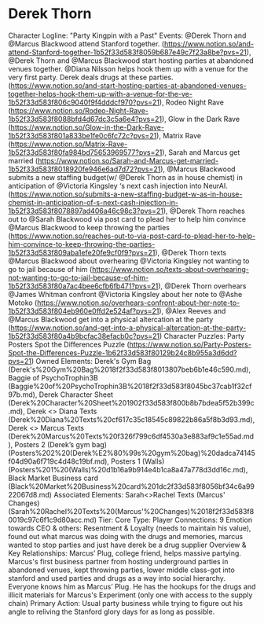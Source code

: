 # Derek Thorn

Character Logline: "Party Kingpin with a Past"
Events: @Derek Thorn and @Marcus Blackwood attend Stanford together. (https://www.notion.so/and-attend-Stanford-together-1b52f33d583f8059b687e49c7f23a8be?pvs=21), @Derek Thorn and @Marcus Blackwood start hosting parties at abandoned venues together. @Diana Nilsson helps hook them up with a venue for the very first party.  Derek deals drugs at these parties.  (https://www.notion.so/and-start-hosting-parties-at-abandoned-venues-together-helps-hook-them-up-with-a-venue-for-the-ve-1b52f33d583f806c9040f9f4dddcf970?pvs=21), Rodeo Night Rave (https://www.notion.so/Rodeo-Night-Rave-1b52f33d583f8088bfd4d67dc3c5a6e4?pvs=21), Glow in the Dark Rave (https://www.notion.so/Glow-in-the-Dark-Rave-1b52f33d583f801a833be1fe0c6fc72c?pvs=21), Matrix Rave (https://www.notion.so/Matrix-Rave-1b52f33d583f80fa984bd75653969577?pvs=21), Sarah and Marcus get married (https://www.notion.so/Sarah-and-Marcus-get-married-1b52f33d583f8018920fe946e6ad7d72?pvs=21), @Marcus Blackwood submits a new staffing budget(w/ @Derek Thorn as in house chemist) in anticipation of @Victoria Kingsley ‘s next cash injection into NeurAI. (https://www.notion.so/submits-a-new-staffing-budget-w-as-in-house-chemist-in-anticipation-of-s-next-cash-injection-in-1b52f33d583f8078897ad406a46c98c3?pvs=21), @Derek Thorn reaches out to @Sarah Blackwood via post card to plead her to help him convince @Marcus Blackwood to keep throwing the parties (https://www.notion.so/reaches-out-to-via-post-card-to-plead-her-to-help-him-convince-to-keep-throwing-the-parties-1b52f33d583f809aba1efe20fe9cf0f9?pvs=21), @Derek Thorn texts @Marcus Blackwood about overhearing @Victoria Kingsley not wanting to go to jail because of him (https://www.notion.so/texts-about-overhearing-not-wanting-to-go-to-jail-because-of-him-1b52f33d583f80a7ac4bee6cfb6fb471?pvs=21), @Derek Thorn overhears @James Whitman confront @Victoria Kingsley about her note to @Ashe Motoko  (https://www.notion.so/overhears-confront-about-her-note-to-1b52f33d583f804eb960e0ffd2e524af?pvs=21), @Alex Reeves and @Marcus Blackwood get into a physical altercation at the party (https://www.notion.so/and-get-into-a-physical-altercation-at-the-party-1b52f33d583f80a4b9bcfac38efacb0c?pvs=21)
Character Puzzles: Party Posters Spot the Differences Puzzle (https://www.notion.so/Party-Posters-Spot-the-Differences-Puzzle-1b62f33d583f80129b24c8b955a3d6dd?pvs=21)
Owned Elements: Derek's Gym Bag (Derek's%20Gym%20Bag%2018f2f33d583f8013807beb6b1e46c590.md), Baggie of PsychoTrophin3B (Baggie%20of%20PsychoTrophin3B%2018f2f33d583f8045bc37cab1f32cf97b.md), Derek Character Sheet (Derek%20Character%20Sheet%201902f33d583f800b8b7bdea5f52b399c.md), Derek <> Diana Texts (Derek%20Diana%20Texts%20cf617c35c18545c89822b86a5f8b3d93.md), Derek <> Marcus Texts (Derek%20Marcus%20Texts%20f326f799c6df4530a3e883af9c1e55ad.md), Posters 2 (Derek’s gym bag) (Posters%202%20(Derek%E2%80%99s%20gym%20bag)%20dadca74145f04d90a6f719c4d48c19bf.md), Posters 1 (Walls) (Posters%201%20(Walls)%20d1b16a9b914e4b1ca8a47a778d3dd16c.md), Black Market Business card (Black%20Market%20Business%20card%201dc2f33d583f8056bf34c6a9922067d8.md)
Associated Elements: Sarah<>Rachel Texts (Marcus' Changes) (Sarah%20Rachel%20Texts%20(Marcus'%20Changes)%2018f2f33d583f80019c97c6f1c9d80acc.md)
Tier: Core
Type: Player
Connections: 9
Emotion towards CEO & others: Resentment & Loyalty (needs to maintain his value), found out what marcus was doing with the drugs and memories, marcus wanted to stop parties and just have derek be a drug supplier
Overview & Key Relationships:  Marcus’ Plug, college friend, helps massive partying. Marcus's first business partner from hosting underground parties in abandoned venues, kept throwing parties, lower middle class-got into stanford and used parties and drugs as a way into social hierarchy. Everyone knows him as Marcus’ Plug. He has the hookups for the drugs and illicit materials for Marcus's Experiment (only one with access to the supply chain)
Primary Action: Usual party business while trying to figure out his angle to reliving the Stanford glory days for as long as possible.